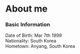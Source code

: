 About me
========

### Basic Information

Date of Birth: Mar 7th 1999   
Nationality: South Korea   
Hometown: Anyang, South Korea   


